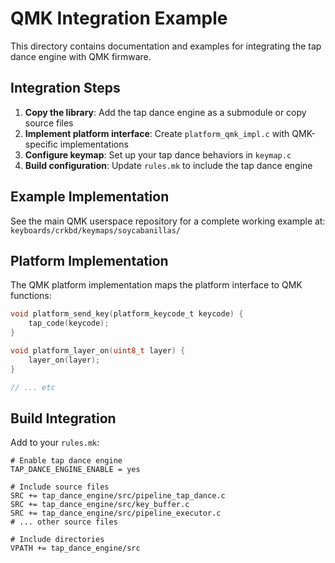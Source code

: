 # QMK Integration Example

This directory contains documentation and examples for integrating the tap dance engine with QMK firmware.

## Integration Steps

1. **Copy the library**: Add the tap dance engine as a submodule or copy source files
2. **Implement platform interface**: Create `platform_qmk_impl.c` with QMK-specific implementations
3. **Configure keymap**: Set up your tap dance behaviors in `keymap.c`
4. **Build configuration**: Update `rules.mk` to include the tap dance engine

## Example Implementation

See the main QMK userspace repository for a complete working example at:
`keyboards/crkbd/keymaps/soycabanillas/`

## Platform Implementation

The QMK platform implementation maps the platform interface to QMK functions:

```c
void platform_send_key(platform_keycode_t keycode) {
    tap_code(keycode);
}

void platform_layer_on(uint8_t layer) {
    layer_on(layer);
}

// ... etc
```

## Build Integration

Add to your `rules.mk`:

```make
# Enable tap dance engine
TAP_DANCE_ENGINE_ENABLE = yes

# Include source files
SRC += tap_dance_engine/src/pipeline_tap_dance.c
SRC += tap_dance_engine/src/key_buffer.c
SRC += tap_dance_engine/src/pipeline_executor.c
# ... other source files

# Include directories
VPATH += tap_dance_engine/src
```
